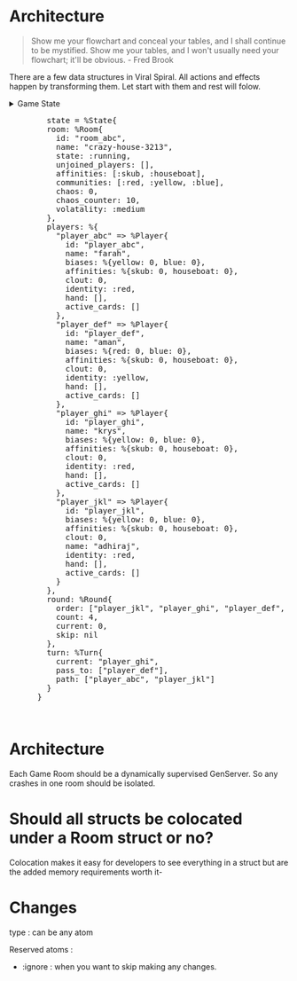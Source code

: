 # Architecture

> Show me your flowchart and conceal your tables, and I shall continue to be mystified. Show me your tables, and I won't usually need your flowchart; it'll be obvious. - Fred Brook

There are a few data structures in Viral Spiral. All actions and effects happen by transforming them. Let start with them and rest will folow.

<details>
    <summary> Game State </state>
    <pre>
        state = %State{
        room: %Room{
          id: "room_abc",
          name: "crazy-house-3213",
          state: :running,
          unjoined_players: [],
          affinities: [:skub, :houseboat],
          communities: [:red, :yellow, :blue],
          chaos: 0,
          chaos_counter: 10,
          volatality: :medium
        },
        players: %{
          "player_abc" => %Player{
            id: "player_abc",
            name: "farah",
            biases: %{yellow: 0, blue: 0},
            affinities: %{skub: 0, houseboat: 0},
            clout: 0,
            identity: :red,
            hand: [],
            active_cards: []
          },
          "player_def" => %Player{
            id: "player_def",
            name: "aman",
            biases: %{red: 0, blue: 0},
            affinities: %{skub: 0, houseboat: 0},
            clout: 0,
            identity: :yellow,
            hand: [],
            active_cards: []
          },
          "player_ghi" => %Player{
            id: "player_ghi",
            name: "krys",
            biases: %{yellow: 0, blue: 0},
            affinities: %{skub: 0, houseboat: 0},
            clout: 0,
            identity: :red,
            hand: [],
            active_cards: []
          },
          "player_jkl" => %Player{
            id: "player_jkl",
            biases: %{yellow: 0, blue: 0},
            affinities: %{skub: 0, houseboat: 0},
            clout: 0,
            name: "adhiraj",
            identity: :red,
            hand: [],
            active_cards: []
          }
        },
        round: %Round{
          order: ["player_jkl", "player_ghi", "player_def", "player_abc"],
          count: 4,
          current: 0,
          skip: nil
        },
        turn: %Turn{
          current: "player_ghi",
          pass_to: ["player_def"],
          path: ["player_abc", "player_jkl"]
        }
      }
    </pre>
</details>


# Architecture

Each Game Room should be a dynamically supervised GenServer.
So any crashes in one room should be isolated.


# Should all structs be colocated under a Room struct or no?
Colocation makes it easy for developers to see everything in a struct but are the added memory requirements worth it-



# Changes
type : can be any atom

Reserved atoms :
- :ignore : when you want to skip making any changes.

